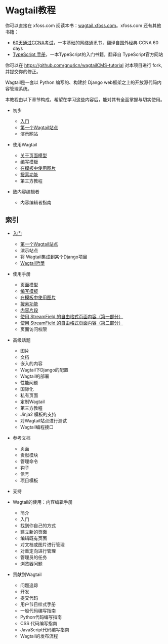 # Wagtail教程

你可以直接在 xfoss.com 阅读本书：[wagtail.xfoss.com](https://wagtail.xfoss.com/)。xfoss.com 还有其他书籍：

+ [60天通过CCNA考试](https://ccna60d.xfoss.com)，一本基础的网络通讯书，翻译自国外经典 CCNA 60 days
+ [TypeScript 手册](https://ts.xfoss.com/)，一本TypeScript的入门书籍，翻译自 TypeScript官方网站


你可以在 https://github.com/gnu4cn/wagtailCMS-tutorial 对本项目进行 fork, 并提交你的修正。

Wagtail是一套以 Python 编写的、构建於 Django web框架之上的开放源代码内容管理系统。

本教程由以下章节构成，希望在学习这些内容后，能对其有全面掌握与切实使用。

+ 初步
    - [入门](getting_started/index.md)
    - [第一个Wagtail站点](getting_started/tutorial.md)
    - 演示网站

+ 使用Wagtail
    - [关于页面模型](topics/pages.md)
    - [编写模板](topics/writing_templates.md)
    - [在模板中使用图片](topics/images.md)
    - [搜索功能](topics/search.md)
    - 第三方教程

+ 致内容编辑者
    - 内容编辑者指南

## 索引


+ [入门](getting_started.md)

    - [第一个Wagtail站点](getting_started/tutorial.md)
    - 演示站点
    - 将 Wagtail集成到某个Django项目
    - [Wagtail哲學](getting_started/the_zen_of_wagtail.md)


+ 使用手册

    - [页面模型](topics/pages.md)
    - [编写模板](topics/writing_templates.md)
    - [在模板中使用图片](topics/images.md)
    - [搜索功能](topics/search.md)
    - [内容片段](topics/snippets.md)
    - [使用 StreamField 的自由格式页面内容（第一部分）](topics/streamfield_part_I.md)
    - [使用 StreamField 的自由格式页面内容（第二部分）](topics/streamfield_part_II.md)
    - 页面访问权限


+ 高级话题

    - 图片
    - 文档
    - 嵌入的内容
    - Wagtail下Django的配置
    - Wagtail的部署
    - 性能问题
    - 国际化
    - 私有页面
    - 定制Wagtail
    - 第三方教程
    - Jinja2 模板的支持
    - 对Wagtail站点进行测试
    - Wagtail编程接口


+ 参考文档

    - 页面
    - 贡献模块
    - 管理命令
    - 钩子
    - 信号
    - 项目模板


+ 支持


+ Wagtail的使用：内容编辑手册

    - 简介
    - 入门
    - 找到你自己的方式
    - 建立新的页面
    - 编辑既有页面
    - 对文档或图片进行管理
    - 对重定向进行管理
    - 管理员的任务
    - 浏览器问题


+ 贡献到Wagtail

    - 问题追踪
    - 开发
    - 提交代码
    - 用户节目样式手册
    - 一般代码编写指南
    - Python代码编写指南
    - CSS 代码编写指南
    - JavaScript代码编写指南
    - Wagtail的发布流程
